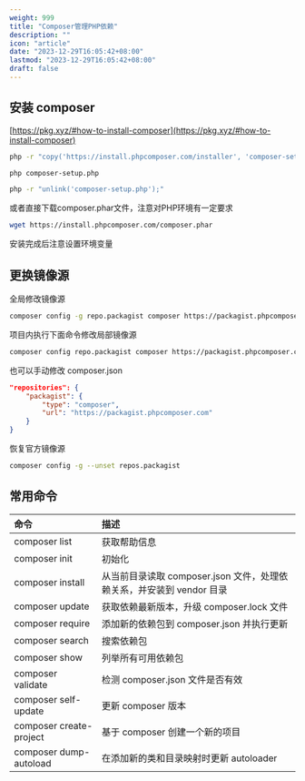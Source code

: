 ```yaml
---
weight: 999
title: "Composer管理PHP依赖"
description: ""
icon: "article"
date: "2023-12-29T16:05:42+08:00"
lastmod: "2023-12-29T16:05:42+08:00"
draft: false
---
```


## 安装 composer

[https://pkg.xyz/#how-to-install-composer](https://pkg.xyz/#how-to-install-composer)

```bash
php -r "copy('https://install.phpcomposer.com/installer', 'composer-setup.php');"

php composer-setup.php

php -r "unlink('composer-setup.php');"
```

或者直接下载composer.phar文件，注意对PHP环境有一定要求

```bash
wget https://install.phpcomposer.com/composer.phar
```

安装完成后注意设置环境变量

## 更换镜像源

全局修改镜像源

```bash
composer config -g repo.packagist composer https://packagist.phpcomposer.com
```

项目内执行下面命令修改局部镜像源

```bash
composer config repo.packagist composer https://packagist.phpcomposer.com
```

也可以手动修改 composer.json

```json
"repositories": {
    "packagist": {
        "type": "composer",
        "url": "https://packagist.phpcomposer.com"
    }
}
```

恢复官方镜像源

```bash
composer config -g --unset repos.packagist
```

## 常用命令

| 命令                    | 描述                                                                  |
| :---------------------- | :-------------------------------------------------------------------- |
| composer list           | 获取帮助信息                                                          |
| composer init           | 初始化                                                                |
| composer install        | 从当前目录读取 composer.json 文件，处理依赖关系，并安装到 vendor 目录 |
| composer update         | 获取依赖最新版本，升级 composer.lock 文件                             |
| composer require        | 添加新的依赖包到 composer.json 并执行更新                             |
| composer search         | 搜索依赖包                                                            |
| composer show           | 列举所有可用依赖包                                                    |
| composer validate       | 检测 composer.json 文件是否有效                                       |
| composer self-update    | 更新 composer 版本                                                    |
| composer create-project | 基于 composer 创建一个新的项目                                        |
| composer dump-autoload  | 在添加新的类和目录映射时更新 autoloader                               |
